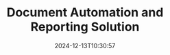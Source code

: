 ---
############################# Static ############################
layout: "family"
date:  2024-12-13T10:30:57
draft: false

product: "Assembly"
product_tag: "assembly"

lang: en

############################# Head ############################
head_title: ".NET, Java APIs & Online Document Assembly Apps by GroupDocs"
head_description: "Get all-in-one Document Automation & Reporting Solution for .NET and Java applications. Generate all common documents from custom templates and data."

############################# Header ############################
title: "Document Automation and Reporting Solution"
description:  |
  Easily create detailed reports using templates and data sources with our cross-platform apps and APIs.

  Generate reports in formats like Word, Excel, Presentations, and many more using templates with flexible markup.

  Populate charts, barcodes, tables, and other elements with data from sources like JSON, XML, CSV, etc.

############################# Supported Platforms ###############################
supported_platforms:
  enable: true
  head_title: "Choose your platform"
  title: "Platform independence"
  description: "GroupDocs.Assembly is compatible with the following operating systems and frameworks:"
  details_link_title: "Learn more"

  items:
    # items loop
    - title: ".NET"
      description: GroupDocs.Assembly .NET 
      color: "blue"
      tag: "net"
      link: "/assembly/net/"
      features_link: "https://docs.groupdocs.com/assembly/net/system-requirements/"
      features:
          # features loop
          - rows: "3"
            content: |
                    .NET Framework 2.0 or higher <br> Mono Framework 1.2 or higher
      
          # features loop
          - rows: "4"
            content: |
                    Windows Desktop <br> Windows Server <br> Microsoft Azure <br> Linux
      
          # features loop
          - rows: "3"
            content: |
                    Microsoft Visual Studio <br> Xamarin.Android <br> MonoDevelop
      
          # features loop
          - rows: "1"
            content: |
                    50+ file formats
      

    # items loop
    - title: "Java"
      description: GroupDocs.Assembly Java
      color: "red"
      tag: "java"
      link: "/assembly/java/"
      features_link: "https://docs.groupdocs.com/assembly/java/system-requirements/"
      features:
          # features loop
          - rows: "3"
            content: |
                    Java 7 (1.7) or higher
      
          # features loop
          - rows: "4"
            content: |
                    Windows Desktop <br> Windows Server <br> Linux <br> Mac OS
      
          # features loop
          - rows: "3"
            content: |
                   NetBeans <br> IntelliJ IDEA <br> Eclipse 
      
          # features loop
          - rows: "1"
            content: |
                    50+ file formats


############################# Features ###############################
features:
  enable: true
  title: "GroupDocs.Assembly key features"
  description: "This solution helps you create reports in popular document formats, automatically filled with your business data. Easily automate your document generation tasks."

  items:
    # items loop
    - icon: "additional"
      title: "Populate templates with data"
      content: "Fill reports using data from supported sources."

    # items loop
    - icon: "manipulate"
      title: "Flexible markup"
      content: "Add data to documents in a customizable way."

    # items loop
    - icon: "structure"
      title: "Native document features"
      content: "Display data using tables, charts, and barcodes."

    # items loop
    - icon: "merge"
      title: "All popular formats"
      content: "Supports all commonly used document formats."

############################# Code samples ############################
code_samples:
  enable: true
  title: "Generate well-customized reports"
  description: "GroupDocs.Assembly code examples"
  items:
    # code sample loop
    - title: "Using Generated Barcodes"
      content: |
       GroupDocs.Assembly allows barcode markup in report templates. When creating a report, a barcode is generated based on the markup and provided data. Specify the path to the template containing the text, data objects, and markup. Also, specify the data source to fill the barcode with content.
      samples:
        - language: "C#"
          color: "blue"
          content: |
            ```csharp {style=abap}   
            // Create an instance of the DocumentAssembler class
            DocumentAssembler assembler = new DocumentAssembler();

            //Specify the path to the template
            var tmp_path = "barcode_template.docx";

            //Specify the path for the result document
            var res_path = "result.docx";

            //Create an instance of the datasource
            var data = new DataSourceInfo(DataLayer.GetCustomerData(), "customer");

            //Call AssembleDocument to generate the report
            assembler.AssembleDocument(tmp_path, res_path, data);

            ```
        - language: "Java"
          color: "red"
          content: |
            ```java {style=abap}   
            // Create an instance of the DocumentAssembler class
            DocumentAssembler assembler = new DocumentAssembler();
            
            //Specify the path to the template
            String tmp_path = "barcode_template.docx";

            //Specify the path for the result document
            String res_path = "result.docx";

            //Create an instance of the datasource
            DataSourceInfo data = new DataSourceInfo(new DataStorage(), null);

            // Call AssembleDocument to generate the report
            assembler.assembleDocument(tmp_path, res_path, data);

            ```


############################# Supported Formats ###############################
formats:
  enable: true
  title: "Supports 50+ file formats"
  description: "GroupDocs.Assembly works with nearly all popular file formats"

############################# Metrics ###############################
metrics:
  enable: true
  title: "Our product statistics"
  description: "Explore product metrics to gain insights into our progress, impact, and growth."

  items:
    # items loop
    - number: "50+"
      title: "Supported Formats"
      content: "We support over 50 of the most widely used document formats."

    # items loop
    - number: "650k"
      title: "NuGet Downloads"
      content: "GroupDocs.Assembly for .NET is a popular library with more than 650,000 downloads on NuGet."

    # items loop
    - number: "18k"
      title: "Maven Downloads"
      content: "Java developers have downloaded GroupDocs.Assembly on Maven over 18,000 times."

    # items loop
    - number: "150+"
      title: "Happy Customers"
      content: "Our products are trusted by individual developers and leading companies worldwide to create innovative solutions."


############################# Customers ###############################
customers:
  enable: true
  title: "Our Happy Customers"
  description: "GroupDocs libraries are used by some of the most renowned and respected brands across the globe."

  items:
    # items loop
    - title: "BenQ Corporation"
      logo: "benq"
      
    # items loop
    - title: "Nasdaq Stock Market"
      logo: "nasdaq"
      
    # items loop
    - title: "AT&T Inc."
      logo: "att"
      
    # items loop
    - title: "Customer logo AstraZeneca"
      logo: "astrazeneca"
      
    # items loop
    - title: "Central Bank of Argentina"
      logo: "argentinacentralbank"
      
    # items loop
    - title: "Roche Holding AG"
      logo: "roche"
      
    # items loop
    - title: "Capita"
      logo: "capita"
      
    # items loop
    - title: "Axa S.A."
      logo: "axa"
      
    # items loop
    - title: "Instructure Inc."
      logo: "instructure"
      
    # items loop
    - title: "Wipro"
      logo: "wipro"


############################# Actions ###############################
actions:
  enable: true
  title: "Ready to Get Started?"
  description: "Test GroupDocs.Assembly features for free on your platform."

  items:
    # items loop
    - title: ".NET"
      color: "blue"
      link: "/assembly/net/"

    # items loop
    - title: "Java"
      color: "red"
      link: "/assembly/java/"

############################# FAQ ###############################
faq:
  enable: true
  title: "Frequently Asked Questions"
  description: "Browse our Frequently Asked Questions."

  items:
    # items loop
    - question: "Does GroupDocs.Assembly require any external libraries for document composing?"
      answer: "No, GroupDocs.Assembly works independently and does not require third-party libraries like Adobe Acrobat or Microsoft Office."

    # items loop
    - question: "Can I test GroupDocs.Assembly features before purchasing?"
      answer: "Yes, you can! GroupDocs.Assembly offers a free trial. Install it and explore its features. The trial version adds 'trial badges' to your documents and only processes the first 3 pages. For the full experience, get a free 30-day temporary license to access all features. More details are available under [temporary license](https://purchase.groupdocs.com/temporary-license/)."

    # items loop
    - question: "What types of licenses are available?"
      answer: "Looking for a GroupDocs.Assembly license? We offer a variety of options to suit your needs. Choose based on your team size, deployment location (single office or remote), and whether you need to share the SDK/API with clients for distribution. Alternatively, choose a monthly usage license with metered plans—pay only for what you use. Find the best option for you under [pricing](https://purchase.groupdocs.com/pricing/assembly/net/)."

############################# Cloud Links ###############################
cloud_links:
  enable: true
  title: "GroupDocs.Assembly Low-Code APIs"
  description: "Generate documents using your application through our cloud-based REST API."
  
  items:
    # items loop
    - title: "GroupDocs.Assembly Cloud for cURL"
      content: "Use the cURL RESTful API to add data to Word, Excel, PowerPoint, and many other templates."
      icon: "groupdocs_assembly-for-curl"
      link: "https://products.groupdocs.cloud/assembly/curl"

    # items loop
    - title: "GroupDocs.Assembly Cloud for .NET"
      content: "Enhance your .NET applications by generating reports through the Cloud SDK. Display business data in your custom format."
      icon: "groupdocs_assembly-for-net"
      link: "https://products.groupdocs.cloud/assembly/net"

    # items loop
    - title: "GroupDocs.Assembly Cloud for Java"
      content: "GroupDocs.Assembly SDK offers different options for Java applications to generate various types of documents."
      icon: "groupdocs_assembly-for-java"
      link: "https://products.groupdocs.cloud/assembly/java"

############################# App links ###############################
app_links:
  enable: true
  title: "GroupDocs.Assembly Web Apps"
  description: "GroupDocs.Assembly offers a free web application for generating documents. You can process more than 50 popular file formats directly in your browser, FOR FREE."

  items:
    # items loop
    - title: "GroupDocs.Assembly Total"
      content: "Generate reports in Excel, Word, PowerPoint, and many other file types directly from your web browser."
      icon: "groupdocs_watermark-app"
      link: "https://products.groupdocs.app/assembly/total"

    # items loop
    - title: "GroupDocs.Assembly Word"
      content: "Create Microsoft Word documents from templates and data sources."
      icon: "groupdocs_words-app"
      link: "https://products.groupdocs.app/assembly/docx"

    # items loop
    - title: "GroupDocs.Assembly Excel"
      content: "Upload a template and a data source to generate Excel reports for free."
      icon: "groupdocs_pdf-app"
      link: "https://products.groupdocs.app/assembly/xlsx"


      


---